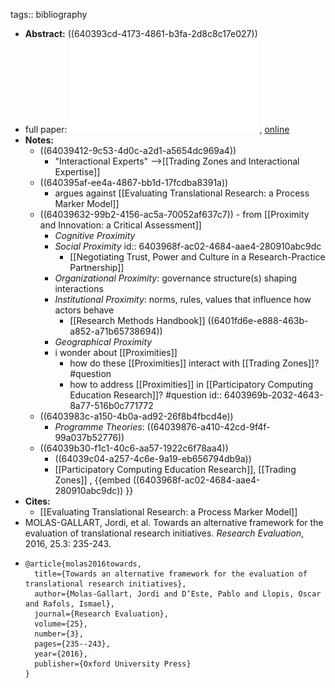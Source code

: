 tags:: bibliography

- **Abstract:** ((640393cd-4173-4861-b3fa-2d8c8c17e027))
- full paper: ![local copy](../assets/evaluation-of-translational-initiatives_1677955995225_0.pdf) , [online](https://watermark.silverchair.com/rvv027.pdf?token=AQECAHi208BE49Ooan9kkhW_Ercy7Dm3ZL_9Cf3qfKAc485ysgAAAsAwggK8BgkqhkiG9w0BBwagggKtMIICqQIBADCCAqIGCSqGSIb3DQEHATAeBglghkgBZQMEAS4wEQQMZswXXzXHqA3IR13jAgEQgIICczCvw2VERejdx8kls_M3nkvmSfOPI22jL94NR0pz5twcWVdrz80gIZqS4rR2PmEHAub5sp2IMgtG8bBiAbFHcHQzObuTOU9t-Px9GYAVLTCmmY7cx-o5sU1qEjjk1ajRHPwV8C2gaGOqsYdI3ExJ_nAks3sk82SstL3X-8PX4jDXkzGkHpZdbatBga-qIsw68kDz82z8iYUS7Rtyhuv97AUg-7oYnaIc_uCZz58bYb6XY46X5u4CL_6nLhma_WQ3mvR_nCRhGtnQo_SpU5VfSX3F-iZj94F5r2Ff9_9TD-0n9nuh5_IO-IH4_ISUMtAJU40fRg7x27ZrNfrY0LMFOM3lJCzGga4B3OR48mIN8kaH09vwK28TkCwkCTBokxcxwszp93ltsqPjc2nbOx3Fre5duj_nUdiyv_FwhNRrTPPTpasLUuLZfpi4sFEXDv1yXVGMHmJRYQCNqjR78t6sesO9UFAfOFOfn4mWyN-GAWctse9VboBbh8QbLefXrrzROohdK0dfFX-zCWruhW-vgdWwp2hHJsmyQKXqP2uEOHlzV_e5Sy5Z1IdbiJn3aIH-BRzDWYOXQBzT-33HFJV4qeEuJQ9678A3D9ed_7dv6CvuOkf0c8CBNN-vhrdaV5ECcXb74a2bydbFO-QoAGKt9wqW_Byd2FOZopBNQy2jMqyI5ZGL5tFueWih_TfV6wKZW03baI2-pN9d-jXRDg4uLAtk5bfOZDKzuHJg8H-xu7EEV8RbvUuOe-StQxqH7g7Ru4INwaBqiA7XAAUZZrfu8OnABgl4ZdeuCXpxceCWG480DE8nE3ekq_1XhbO0m-t8v9zCUQ)
- **Notes:**
	- ((64039412-9c53-4d0c-a2d1-a5654dc969a4))
		- "Interactional Experts" -->[[Trading Zones and Interactional Expertise]]
	- ((640395af-ee4a-4867-bb1d-17fcdba8391a))
		- argues against [[Evaluating Translational Research: a Process Marker Model]]
	- ((64039632-99b2-4156-ac5a-70052af637c7)) - from [[Proximity and Innovation: a Critical Assessment]]
		- *Cognitive Proximity*
		- *Social Proximity*
		  id:: 6403968f-ac02-4684-aae4-280910abc9dc
			- [[Negotiating Trust, Power and Culture in a Research-Practice Partnership]]
		- *Organizational Proximity*: governance structure(s) shaping interactions
		- *Institutional Proximity*: norms, rules, values that influence how actors behave
			- [[Research Methods Handbook]] ((6401fd6e-e888-463b-a852-a71b65738694))
		- *Geographical Proximity*
		- i wonder about [[Proximities]]
			- how do these [[Proximities]] interact with [[Trading Zones]]? #question
			- how to address [[Proximities]] in [[Participatory Computing Education Research]]? #question
			  id:: 6403969b-2032-4643-8a77-516b0c771772
	- ((6403983c-a150-4b0a-ad92-26f8b4fbcd4e))
		- *Programme Theories*: ((64039876-a410-42cd-9f4f-99a037b52776))
	- ((64039b30-f1c1-40c6-aa57-1922c6f78aa4))
		- ((64039c04-a257-4c6e-9a19-eb656794db9a))
		- [[Participatory Computing Education Research]], [[Trading Zones]] , {{embed ((6403968f-ac02-4684-aae4-280910abc9dc)) }}
- **Cites:**
	- [[Evaluating Translational Research: a Process Marker Model]]
- MOLAS-GALLART, Jordi, et al. Towards an alternative framework for the evaluation of translational research initiatives. *Research Evaluation*, 2016, 25.3: 235-243.
- ```
  @article{molas2016towards,
    title={Towards an alternative framework for the evaluation of translational research initiatives},
    author={Molas-Gallart, Jordi and D’Este, Pablo and Llopis, Oscar and Rafols, Ismael},
    journal={Research Evaluation},
    volume={25},
    number={3},
    pages={235--243},
    year={2016},
    publisher={Oxford University Press}
  }
  ```
